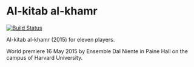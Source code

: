 Al-kitab al-khamr
=================

[![Build Status](https://travis-ci.org/trevorbaca/khamr.svg?branch=master)](https://travis-ci.org/trevorbaca/khamr)

Al-kitab al-khamr (2015) for eleven players.

World premiere 16 May 2015 by Ensemble Dal Niente in Paine Hall on the campus
of Harvard University.